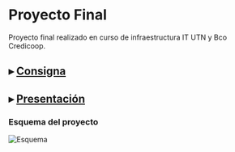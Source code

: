 # Proyecto Final
Proyecto final realizado en curso de infraestructura IT UTN y Bco Credicoop.

## ▸ [Consigna](https://github.com/HernanTx/tp-proyecto-bco/blob/main/docs/2024%20Credicoop%20TP.pdf)

## ▸ [Presentación](https://github.com/HernanTx/tp-proyecto-bco/blob/main/docs/TP-Credicoop-PPT-comp.pdf)

### Esquema del proyecto
![Esquema](../docs/tpc-diagrama.png)
